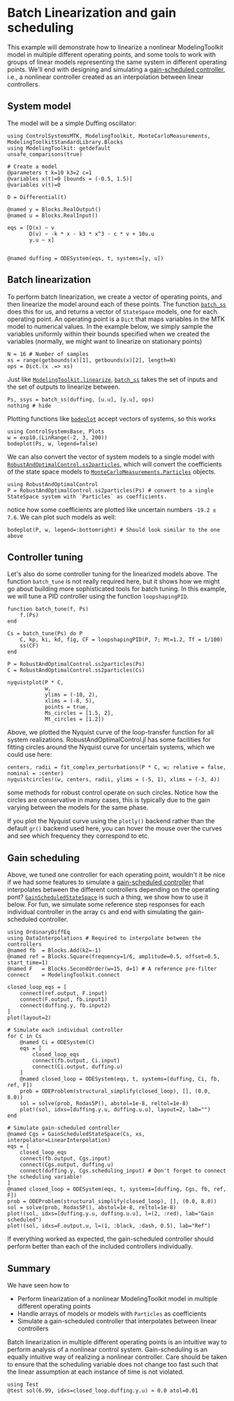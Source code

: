 # Batch Linearization and gain scheduling
This example will demonstrate how to linearize a nonlinear ModelingToolkit model in multiple different operating points, and some tools to work with groups of linear models representing the same system in different operating points. We'll end with designing and simulating a [gain-scheduled controller](https://en.wikipedia.org/wiki/Gain_scheduling), i.e., a nonlinear controller created as an interpolation between linear controllers.


## System model
The model will be a simple Duffing oscillator:
```@example BATCHLIN
using ControlSystemsMTK, ModelingToolkit, MonteCarloMeasurements, ModelingToolkitStandardLibrary.Blocks
using ModelingToolkit: getdefault
unsafe_comparisons(true)

# Create a model
@parameters t k=10 k3=2 c=1
@variables x(t)=0 [bounds = (-0.5, 1.5)]
@variables v(t)=0

D = Differential(t)

@named y = Blocks.RealOutput()
@named u = Blocks.RealInput()

eqs = [D(x) ~ v
       D(v) ~ -k * x - k3 * x^3 - c * v + 10u.u
       y.u ~ x]


@named duffing = ODESystem(eqs, t, systems=[y, u])
```

## Batch linearization
To perform batch linearization, we create a vector of operating points, and then linearize the model around each of these points. The function [`batch_ss`](@ref) does this for us, and returns a vector of `StateSpace` models, one for each operating point. An operating point is a `Dict` that maps variables in the MTK model to numerical values. In the example below, we simply sample the variables uniformly within their bounds specified when we created the variables (normally, we might want to linearize on stationary points)
```@example BATCHLIN
N = 16 # Number of samples
xs = range(getbounds(x)[1], getbounds(x)[2], length=N)
ops = Dict.(x .=> xs)
```

Just like [`ModelingToolkit.linearize`](@ref), [`batch_ss`](@ref) takes the set of inputs and the set of outputs to linearize between.
```@example BATCHLIN
Ps, ssys = batch_ss(duffing, [u.u], [y.u], ops)
nothing # hide
```

Plotting functions like [`bodeplot`](@ref) accept vectors of systems, so this works
```@example BATCHLIN
using ControlSystemsBase, Plots
w = exp10.(LinRange(-2, 3, 200))
bodeplot(Ps, w, legend=false)
```
We can also convert the vector of system models to a single model with [`RobustAndOptimalControl.ss2particles`](@ref), which will convert the coefficients of the state space models to [`MonteCarloMeasurements.Particles`](https://baggepinnen.github.io/MonteCarloMeasurements.jl/latest/) objects.
```@example BATCHLIN
using RobustAndOptimalControl
P = RobustAndOptimalControl.ss2particles(Ps) # convert to a single StateSpace system with `Particles` as coefficients.
```

notice how some coefficients are plotted like uncertain numbers `-19.2 ± 7.6`. We can plot such models as well:
```@example BATCHLIN
bodeplot(P, w, legend=:bottomright) # Should look similar to the one above
```

## Controller tuning
Let's also do some controller tuning for the linearized models above. The function `batch_tune` is not really required here, but it shows how we might go about building more sophisticated tools for batch tuning. In this example, we will tune a PID controller using the function `loopshapingPID`.
```@example BATCHLIN
function batch_tune(f, Ps)
    f.(Ps)
end

Cs = batch_tune(Ps) do P
    C, kp, ki, kd, fig, CF = loopshapingPID(P, 7; Mt=1.2, Tf = 1/100)
    ss(CF)
end

P = RobustAndOptimalControl.ss2particles(Ps)
C = RobustAndOptimalControl.ss2particles(Cs)

nyquistplot(P * C,
            w,
            ylims = (-10, 2),
            xlims = (-8, 5),
            points = true,
            Ms_circles = [1.5, 2],
            Mt_circles = [1.2])
```
Above, we plotted the Nyquist curve of the loop-transfer function for all system realizations. RobustAndOptimalControl.jl has some facilities for fitting circles around the Nyquist curve for uncertain systems, which we could use here:
```@example BATCHLIN
centers, radii = fit_complex_perturbations(P * C, w; relative = false, nominal = :center)
nyquistcircles!(w, centers, radii, ylims = (-5, 1), xlims = (-3, 4))
```
some methods for robust control operate on such circles. Notice how the circles are conservative in many cases, this is typically due to the gain varying between the models for the same phase.

If you plot the Nyquist curve using the `plotly()` backend rather than the default `gr()` backend used here, you can hover the mouse over the curves and see which frequency they correspond to etc. 

## Gain scheduling
Above, we tuned one controller for each operating point, wouldn't it be nice if we had some features to simulate a [gain-scheduled controller](https://en.wikipedia.org/wiki/Gain_scheduling) that interpolates between the different controllers depending on the operating pont? [`GainScheduledStateSpace`](@ref) is such a thing, we show how to use it below. For fun, we simulate some reference step responses for each individual controller in the array `Cs` and end with simulating the gain-scheduled controller.

```@example BATCHLIN
using OrdinaryDiffEq
using DataInterpolations # Required to interpolate between the controllers
@named fb  = Blocks.Add(k2=-1)
@named ref = Blocks.Square(frequency=1/6, amplitude=0.5, offset=0.5, start_time=1)
@named F   = Blocks.SecondOrder(w=15, d=1) # A reference pre-filter
connect    = ModelingToolkit.connect

closed_loop_eqs = [
    connect(ref.output, F.input)
    connect(F.output, fb.input1)
    connect(duffing.y, fb.input2)
]
plot(layout=2)

# Simulate each individual controller
for C in Cs
    @named Ci = ODESystem(C)
    eqs = [
        closed_loop_eqs
        connect(fb.output, Ci.input)
        connect(Ci.output, duffing.u)
    ]
    @named closed_loop = ODESystem(eqs, t, systems=[duffing, Ci, fb, ref, F])
    prob = ODEProblem(structural_simplify(closed_loop), [], (0.0, 8.0))
    sol = solve(prob, Rodas5P(), abstol=1e-8, reltol=1e-8)
    plot!(sol, idxs=[duffing.y.u, duffing.u.u], layout=2, lab="")
end

# Simulate gain-scheduled controller
@named Cgs = GainScheduledStateSpace(Cs, xs, interpolator=LinearInterpolation)
eqs = [
    closed_loop_eqs
    connect(fb.output, Cgs.input)
    connect(Cgs.output, duffing.u)
    connect(duffing.y, Cgs.scheduling_input) # Don't forget to connect the scheduling variable!
]
@named closed_loop = ODESystem(eqs, t, systems=[duffing, Cgs, fb, ref, F])
prob = ODEProblem(structural_simplify(closed_loop), [], (0.0, 8.0))
sol = solve(prob, Rodas5P(), abstol=1e-8, reltol=1e-8)
plot!(sol, idxs=[duffing.y.u, duffing.u.u], l=(2, :red), lab="Gain scheduled")
plot!(sol, idxs=F.output.u, l=(1, :black, :dash, 0.5), lab="Ref")
```

If everything worked as expected, the gain-scheduled controller should perform better than each of the included controllers individually. 


## Summary
We have seen how to
- Perform linearization of a nonlinear ModelingToolkit model in multiple different operating points
- Handle arrays of models or models with `Particles` as coefficients
- Simulate a gain-scheduled controller that interpolates between linear controllers


Batch linearization in multiple different operating points is an intuitive way to perform analysis of a nonlinear control system. Gain-scheduling is an equally intuitive way of realizing a nonlinear controller. Care should be taken to ensure that the scheduling variable does not change too fast such that the linear assumption at each instance of time is not violated.


```@example BATCHLIN
using Test
@test sol(6.99, idxs=closed_loop.duffing.y.u) ≈ 0.0 atol=0.01
```